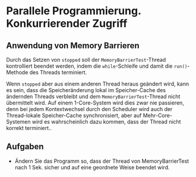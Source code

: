 # Parallele Programmierung. Konkurrierender Zugriff #

## Anwendung von Memory Barrieren ##

Durch das Setzen von ``stopped`` soll der ``MemoryBarrierTest``-Thread kontrolliert beendet werden, indem die ``while``-Schleife und damit die ``run()``-Methode des Threads terminiert. 

Wenn ``stopped`` aber aus einem anderen Thread heraus geändert wird, kann es sein, dass die Speicheränderung lokal im Speicher-Cache des ändernden Threads verbleibt und dem ``MemoryBarrierTest``-Thread nicht übermittelt wird. Auf einem 1-Core-System wird dies zwar nie passieren, denn bei jedem Kontextwechsel durch den Scheduler wird auch der Thread-lokale Speicher-Cache synchronisiert, aber auf Mehr-Core-Systemen wird es wahrscheinlich dazu kommen, dass der Thread nicht korrekt terminiert.. 

## Aufgaben ##

* Ändern Sie das Programm so, dass der Thread von MemoryBarrierTest nach 1 Sek. sicher und auf eine geordnete Weise beendet wird.